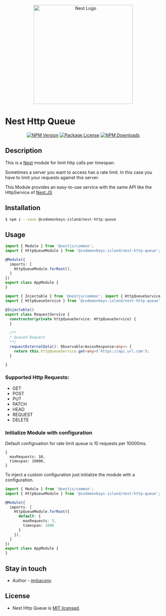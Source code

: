 <p align="center">
  <a href="http://nestjs.com/" target="blank"><img src="https://nestjs.com/img/logo_text.svg" width="320" alt="Nest Logo" /></a>
</p>

# Nest Http Queue

<p align="center">
    <a href="https://www.npmjs.com/@codemonkeys-island/nest-http-queue" target="_blank"><img src="https://img.shields.io/npm/v/@codemonkeys-island/nest-http-queue" alt="NPM Version"/></a>
    <a href="https://www.npmjs.com/@codemonkeys-island/nest-http-queue" target="_blank"><img src="https://img.shields.io/npm/l/@codemonkeys-island/nest-http-queue" alt="Package License"/></a>
    <a href="https://www.npmjs.com/@codemonkeys-island/nest-http-queue" target="_blank"><img src="https://img.shields.io/npm/dm/@codemonkeys-island/nest-http-queue" alt="NPM Downloads"/></a>
</p>

## Description

This is a [Nest](https://github.com/nestjs/nest) module for limit http calls per timespan.

Sometimes a server you want to access has a rate limit. In this case you have to limit your requests against this server.

This Module provides an easy-to-use service with the same API like the HttpService of [Nest.JS](https://github.com/nestjs)


## Installation

```bash
$ npm i --save @codemonkeys-island/nest-http-queue
```


## Usage

```typescript
import { Module } from '@nestjs/common';
import { HttpQueueModule } from '@codemonkeys-island/nest-http-queue';

@Module({
  imports: [
    HttpQueueModule.forRoot(),
  ]
})
export class AppModule {
}
```

```typescript
import { Injectable } from '@nestjs/common'; import { HttpQueueService } from "./http-queue.service";
import { HttpQueueService } from '@codemonkeys-island/nest-http-queue'; import { Observable } from "rxjs"; import { AxiosResponse } from "axios";

@Injectable()
export class RequestService {    
  constructor(private httpQueueService: HttpQueueService) {
  }
  
  /**
  * Queued Request
  **/
  requestExternalData(): Observable<AxiosResponse<any>> {
    return this.httpQueueService.get<any>('https://api.url.com');
  }

}
```

### Supported Http Requests:
- GET
- POST
- PUT
- PATCH
- HEAD
- REQUEST
- DELETE

### Initialize Module with configuration
Default configruation for rate limit queue is 10 requests per 10000ms.
```json5
{
  maxRequests: 10,
  timespan: 10000,
}
``` 

To inject a custom configuration just initialize the module with a configuration.

```typescript
import { Module } from '@nestjs/common';
import { HttpQueueModule } from '@codemonkeys-island/nest-http-queue';

@Module({
  imports: [
    HttpQueueModule.forRoot({
      default: {
        maxRequests: 5,
        timespan: 1000
      } 
    }),
  ]
})
export class AppModule {
}
```

## Stay in touch

- Author - [mrbacony](https://github.com/mrbacony)

## License

- Nest Http Queue is [MIT licensed](LICENSE).